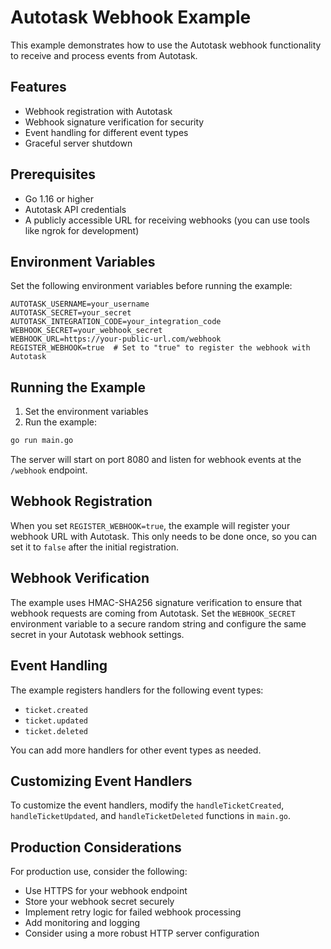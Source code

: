 # Autotask Webhook Example

This example demonstrates how to use the Autotask webhook functionality to receive and process events from Autotask.

## Features

- Webhook registration with Autotask
- Webhook signature verification for security
- Event handling for different event types
- Graceful server shutdown

## Prerequisites

- Go 1.16 or higher
- Autotask API credentials
- A publicly accessible URL for receiving webhooks (you can use tools like ngrok for development)

## Environment Variables

Set the following environment variables before running the example:

```
AUTOTASK_USERNAME=your_username
AUTOTASK_SECRET=your_secret
AUTOTASK_INTEGRATION_CODE=your_integration_code
WEBHOOK_SECRET=your_webhook_secret
WEBHOOK_URL=https://your-public-url.com/webhook
REGISTER_WEBHOOK=true  # Set to "true" to register the webhook with Autotask
```

## Running the Example

1. Set the environment variables
2. Run the example:

```bash
go run main.go
```

The server will start on port 8080 and listen for webhook events at the `/webhook` endpoint.

## Webhook Registration

When you set `REGISTER_WEBHOOK=true`, the example will register your webhook URL with Autotask. This only needs to be done once, so you can set it to `false` after the initial registration.

## Webhook Verification

The example uses HMAC-SHA256 signature verification to ensure that webhook requests are coming from Autotask. Set the `WEBHOOK_SECRET` environment variable to a secure random string and configure the same secret in your Autotask webhook settings.

## Event Handling

The example registers handlers for the following event types:

- `ticket.created`
- `ticket.updated`
- `ticket.deleted`

You can add more handlers for other event types as needed.

## Customizing Event Handlers

To customize the event handlers, modify the `handleTicketCreated`, `handleTicketUpdated`, and `handleTicketDeleted` functions in `main.go`.

## Production Considerations

For production use, consider the following:

- Use HTTPS for your webhook endpoint
- Store your webhook secret securely
- Implement retry logic for failed webhook processing
- Add monitoring and logging
- Consider using a more robust HTTP server configuration 